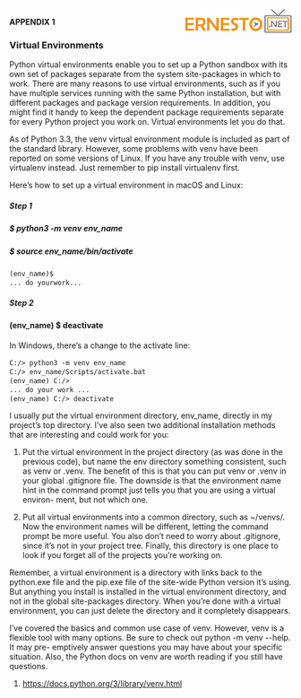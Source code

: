 <img align="right" src="../logo.png">

**APPENDIX 1**

### Virtual Environments

Python virtual environments enable you to set up a Python sandbox with its
own set of packages separate from the system site-packages in which to work.
There are many reasons to use virtual environments, such as if you have
multiple services running with the same Python installation, but with different
packages and package version requirements. In addition, you might find it
handy to keep the dependent package requirements separate for every Python
project you work on. Virtual environments let you do that.

As of Python 3.3, the venv virtual environment module is included as part of
the standard library. However, some problems with venv have been reported
on some versions of Linux. If you have any trouble with venv, use virtualenv
instead. Just remember to pip install virtualenv first.

Here’s how to set up a virtual environment in macOS and Linux:


##### Step 1


##### $ python3 -m venv env_name

##### $ source env_name/bin/activate

```
(env_name)$
... do yourwork...
```


##### Step 2
#### (env_name) $ deactivate

In Windows, there’s a change to the activate line:

```
C:/> python3 -m venv env_name
C:/> env_name/Scripts/activate.bat
(env_name) C:/>
... do your work ...
(env_name) C:/> deactivate
```

I usually put the virtual environment directory, env_name, directly in my
project’s top directory. I’ve also seen two additional installation methods that
are interesting and could work for you:

1. Put the virtual environment in the project directory (as was done in the
previous code), but name the env directory something consistent, such
as venv or .venv. The benefit of this is that you can put venv or .venv in your
global .gitignore file. The downside is that the environment name hint in
the command prompt just tells you that you are using a virtual environ-
ment, but not which one.

2. Put all virtual environments into a common directory, such as ~/venvs/.
Now the environment names will be different, letting the command prompt
be more useful. You also don’t need to worry about .gitignore, since it’s not
in your project tree. Finally, this directory is one place to look if you forget
all of the projects you’re working on.

Remember, a virtual environment is a directory with links back to the python.exe
file and the pip.exe file of the site-wide Python version it’s using. But anything
you install is installed in the virtual environment directory, and not in the
global site-packages directory. When you’re done with a virtual environment,
you can just delete the directory and it completely disappears.

I’ve covered the basics and common use case of venv. However, venv is a flexible
tool with many options. Be sure to check out python -m venv --help. It may pre-
emptively answer questions you may have about your specific situation. Also,
the Python docs on venv are worth reading if you still have questions.

1. https://docs.python.org/3/library/venv.html



